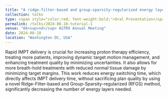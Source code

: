 ```yaml
---
title: "A ridge-filter-based and group-sparsity-regularized energy layer reduction method for IMPT."
collection: talks
type: <span style="color:red; font-weight:bold;">Oral Presentation</span>
permalink: /talks/2024-08-10-tutorial-1
venue: "66<sup>nd</sup> ASTRO Annual Meeting"
date: 2024-08-10
location: "Washington DC, USA"
---
```


Rapid IMPT delivery is crucial for increasing proton therapy efficiency, treating more patients, improving dynamic target motion management, and enhancing treatment quality by minimizing uncertainties. It also allows for more breath-hold treatments with reduced normal tissue damage by minimizing target margins. This work reduces energy switching time, which directly affects IMPT delivery time, without sacrificing plan quality by using a novel Ridge-Filter-based and Group-Sparsity-regularized (RFGS) method, significantly decreasing the number of energy layers needed.
